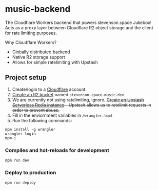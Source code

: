# music-backend
The Cloudflare Workers backend that powers stevenson.space Jukebox! Acts as a proxy layer between Cloudflare R2 object storage and the client for rate limiting purposes.

Why Cloudflare Workers?
- Globally distributed backend
- Native R2 storage support
- Allows for simple ratelimiting with Upstash

## Project setup
1. Create/login to a [Cloudflare](https://cloudflare.com) account
2. [Create an R2 bucket](https://dash.cloudflare.com/sign-up/r2) named `stevenson-space-music-dev`
3. We are currently not using ratelimiting, ignore. ~~[Create an Upstash Serverless Redis instance](https://docs.upstash.com/redis) - Upstash allows us to ratelimit requests in order to prevent abuse.~~
4. Fill in the enviornment variables in `/wrangler.toml`
5. Run the following commands:
```
npm install -g wrangler
wrangler login
npm i
```

### Compiles and hot-reloads for development
```
npm run dev
```

### Deploy to production
```
npm run deploy
```
